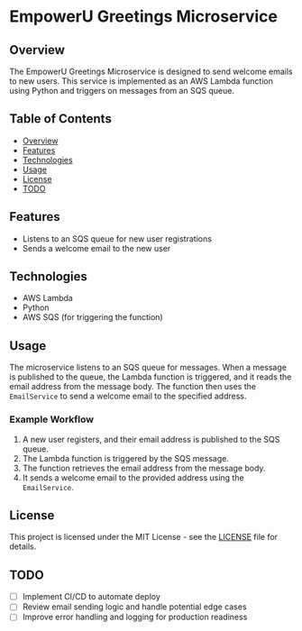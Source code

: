 # EmpowerU Greetings Microservice

## Overview

The EmpowerU Greetings Microservice is designed to send welcome emails to new users. This service is implemented as an AWS Lambda function using Python and triggers on messages from an SQS queue.

## Table of Contents
- [Overview](#overview)
- [Features](#features)
- [Technologies](#technologies)
- [Usage](#usage)
- [License](#license)
- [TODO](#todo)

## Features

- Listens to an SQS queue for new user registrations
- Sends a welcome email to the new user

## Technologies

- AWS Lambda
- Python
- AWS SQS (for triggering the function)

## Usage

The microservice listens to an SQS queue for messages. When a message is published to the queue, the Lambda function is triggered, and it reads the email address from the message body. The function then uses the `EmailService` to send a welcome email to the specified address.

### Example Workflow

1. A new user registers, and their email address is published to the SQS queue.
2. The Lambda function is triggered by the SQS message.
3. The function retrieves the email address from the message body.
4. It sends a welcome email to the provided address using the `EmailService`.

## License

This project is licensed under the MIT License - see the [LICENSE](https://github.com/WiliamMelo01/EmpoweruGreetingsMicroServiceLambda/blob/main/LICENSE) file for details.

## TODO

- [ ] Implement CI/CD to automate deploy
- [ ] Review email sending logic and handle potential edge cases
- [ ] Improve error handling and logging for production readiness

